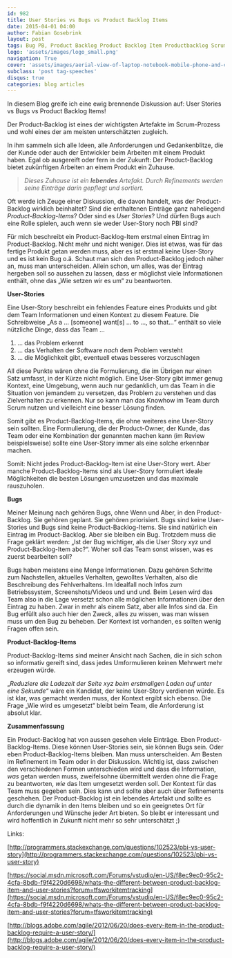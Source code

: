 ```yaml
---
id: 982
title: User Stories vs Bugs vs Product Backlog Items
date: 2015-04-01 04:00
author: Fabian Gosebrink
layout: post
tags: Bug PB, Product Backlog Product Backlog Item Productbacklog Scrum User Story
logo: 'assets/images/logo_small.png'
navigation: True
cover: 'assets/images/aerial-view-of-laptop-notebook-mobile-phone-and-coffee-cup-on-wooden-table.jpg'
subclass: 'post tag-speeches'
disqus: true
categories: blog articles
---
```


In diesem Blog greife ich eine ewig brennende Diskussion auf: User Stories vs Bugs vs Product Backlog Items!

Der Product-Backlog ist eines der wichtigsten Artefakte im Scrum-Prozess und wohl eines der am meisten unterschätzten zugleich.

In ihm sammeln sich alle Ideen, alle Anforderungen und Gedankenblitze, die der Kunde oder auch der Entwickler beim Arbeiten mit einem Produkt haben. Egal ob ausgereift oder fern in der Zukunft: Der Product-Backlog bietet zukünftigen Arbeiten an einem Produkt ein Zuhause.

>*Dieses Zuhause ist ein **lebendes** Artefakt. Durch Refinements werden seine Einträge darin gepflegt und sortiert.*

Oft werde ich Zeuge einer Diskussion, die davon handelt, was der Product-Backlog wirklich beinhaltet? Sind die enthaltenen Einträge ganz naheliegend *Product-Backlog-Items*? Oder sind es *User Stories*? Und dürfen Bugs auch eine Rolle spielen, auch wenn sie weder User-Story noch PBI sind?

Für mich beschreibt ein Product-Backlog-Item erstmal einen Eintrag im Product-Backlog. Nicht mehr und nicht weniger. Dies ist etwas, was für das fertige Produkt getan werden muss, aber es ist erstmal keine User-Story und es ist kein Bug o.ä. Schaut man sich den Product-Backlog jedoch näher an, muss man unterscheiden. Allein schon, um alles, was der Eintrag hergeben soll so aussehen zu lassen, dass er möglichst viele Informationen enthält, ohne das „Wie setzen wir es um“ zu beantworten.

**User-Stories**

Eine User-Story beschreibt ein fehlendes Feature eines Produkts und gibt dem Team Informationen und einen Kontext zu diesem Feature. Die Schreibweise „As a … [someone] want[s] … to …, so that…“ enthält so viele nützliche Dinge, dass das Team …

1.  … das Problem erkennt
2.  … das Verhalten der Software *nach* dem Problem versteht
3.  … die Möglichkeit gibt, eventuell etwas besseres vorzuschlagen

All diese Punkte wären ohne die Formulierung, die im Übrigen nur einen Satz umfasst, in der Kürze nicht möglich. Eine User-Story gibt immer genug Kontext, eine Umgebung, wenn auch nur gedanklich, um das Team in die Situation von jemandem zu versetzen, das Problem zu verstehen und das Zielverhalten zu erkennen. Nur so kann man das Knowhow im Team durch Scrum nutzen und vielleicht eine besser Lösung finden.

Somit gibt es Product-Backlog-Items, die ohne weiteres eine User-Story sein sollten. Eine Formulierung, die der Product-Owner, der Kunde, das Team oder eine Kombination der genannten machen kann (im Review beispielsweise) sollte eine User-Story immer als eine solche erkennbar machen.

Somit: Nicht jedes Product-Backlog-Item ist eine User-Story wert. Aber manche Product-Backlog-Items sind als User-Story formuliert ideale Möglichkeiten die besten Lösungen umzusetzen und das maximale rauszuholen.

**Bugs**

Meiner Meinung nach gehören Bugs, ohne Wenn und Aber, in den Product-Backlog. Sie gehören geplant. Sie gehören priorisiert. Bugs sind keine User-Stories und Bugs sind keine Product-Backlog-Items. Sie sind natürlich ein Eintrag im Product-Backlog. Aber sie bleiben ein Bug. Trotzdem muss die Frage geklärt werden: „Ist der Bug wichtiger, als die User Story xyz und Product-Backlog-Item abc?“. Woher soll das Team sonst wissen, was es zuerst bearbeiten soll?

Bugs haben meistens eine Menge Informationen. Dazu gehören Schritte zum Nachstellen, aktuelles Verhalten, gewolltes Verhalten, also die Beschreibung des Fehlverhaltens. Im Idealfall noch Infos zum Betriebssystem, Screenshots/Videos und und und. Beim Lesen wird das Team also in die Lage versetzt schon alle möglichen Informationen über den Eintrag zu haben. Zwar in mehr als einem Satz, aber alle Infos sind da. Ein Bug erfüllt also auch hier den Zweck, alles zu wissen, was man wissen muss um den Bug zu beheben. Der Kontext ist vorhanden, es sollten wenig Fragen offen sein.

**Product-Backlog-Items**

Product-Backlog-Items sind meiner Ansicht nach Sachen, die in sich schon so informativ gereift sind, dass jedes Umformulieren keinen Mehrwert mehr erzeugen würde.

„*Reduziere die Ladezeit der Seite xyz beim erstmaligen Laden auf unter eine Sekunde*“ wäre ein Kandidat, der keine User-Story verdienen würde. Es ist klar, was gemacht werden muss, der Kontext ergibt sich ebenso. Die Frage „Wie wird es umgesetzt“ bleibt beim Team, die Anforderung ist absolut klar.

**Zusammenfassung**

Ein Product-Backlog hat von aussen gesehen viele Einträge. Eben Product-Backlog-Items. Diese können User-Stories sein, sie können Bugs sein. Oder eben Product-Backlog-Items bleiben. Man muss unterscheiden. Am Besten im Refinement im Team oder in der Diskussion. Wichtig ist, dass zwischen den verschiedenen Formen unterschieden wird und dass die Information, *was* getan werden muss, zweifelsohne übermittelt werden ohne die Frage zu beantworten, *wie* das Item umgesetzt werden soll. Der Kontext für das Team muss gegeben sein. Dies kann und sollte aber auch über Refinements geschehen. Der Product-Backlog ist ein lebendes Artefakt und sollte es durch die dynamik in den Items bleiben und so ein geeignetes Ort für Anforderungen und Wünsche jeder Art bieten. So bleibt er interessant und wird hoffentlich in Zukunft nicht mehr so sehr unterschätzt ;)

Links:

[http://programmers.stackexchange.com/questions/102523/pbi-vs-user-story](http://programmers.stackexchange.com/questions/102523/pbi-vs-user-story)

[https://social.msdn.microsoft.com/Forums/vstudio/en-US/f8ec9ec0-95c2-4cfa-8bdb-f9f4220d6698/whats-the-different-between-product-backlog-item-and-user-stories?forum=tfsworkitemtracking](https://social.msdn.microsoft.com/Forums/vstudio/en-US/f8ec9ec0-95c2-4cfa-8bdb-f9f4220d6698/whats-the-different-between-product-backlog-item-and-user-stories?forum=tfsworkitemtracking)

[http://blogs.adobe.com/agile/2012/06/20/does-every-item-in-the-product-backlog-require-a-user-story/](http://blogs.adobe.com/agile/2012/06/20/does-every-item-in-the-product-backlog-require-a-user-story/)
